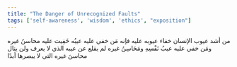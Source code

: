 ```yaml
---
title: "The Danger of Unrecognized Faults"
tags: ['self-awareness', 'wisdom', 'ethics', "exposition"]
---
```


 من أشد عيوب الإنسان خفاء عيوبه عليه فإنه مَن خفي عليه عيبُه خَفِيت عليه محاسنُ غيره ومَن خفي عليه عيبُ نَفْسِهِ ومَحَاسِنُ غيره لم يقلع عن عيبه الذي لا يعرف ولن ينال محاسنَ غيره التي لا يبصرها أبدًا
